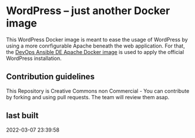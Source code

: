 # WordPress – just another Docker image

This WordPress Docker image is meant to ease the usage of WordPress by using a more conrfigurable Apache beneath the web application. For that, the [DevOps Ansible DE Apache Docker image](https://github.com/devops-ansible/apache) is used to apply the official WordPress installation.

## Contribution guidelines

This Repository is Creative Commons non Commercial - You can contribute by forking and using pull requests. The team will review them asap.

## last built

2022-03-07 23:39:58

